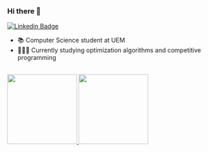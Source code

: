 
### Hi there 👋

[![Linkedin Badge](https://img.shields.io/badge/LinkedIn-%230077B5.svg?&style=flat-square&logo=linkedin&logoColor=white)](https://www.linkedin.com/in/gabriel-lima-dias-754350221/)


- 📚 Computer Science student at UEM
- 👨🏻‍💻 Currently studying optimization algorithms and competitive programming

##

  <a href="https://github.com/gabrielld06">
  <img height="160cm" src="https://github-readme-stats.vercel.app/api?username=gabrielld06&show_icons=true&theme=react&include_all_commits=true&count_private=true"/>
  <img height="160cm" src="https://github-readme-stats.vercel.app/api/top-langs/?username=gabrielld06&layout=compact&langs_count=8&theme=react"/>
</div>
